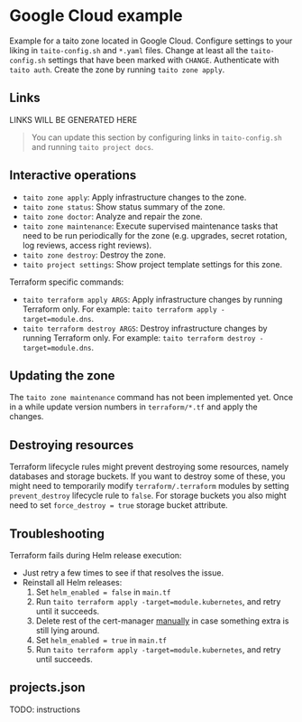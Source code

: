 # Google Cloud example

Example for a taito zone located in Google Cloud. Configure settings to your liking in `taito-config.sh` and `*.yaml` files. Change at least all the `taito-config.sh` settings that have been marked with `CHANGE`. Authenticate with `taito auth`. Create the zone by running `taito zone apply`.

## Links

[//]: # (GENERATED LINKS START)

LINKS WILL BE GENERATED HERE

[//]: # (GENERATED LINKS END)

> You can update this section by configuring links in `taito-config.sh` and running `taito project docs`.

## Interactive operations

- `taito zone apply`: Apply infrastructure changes to the zone.
- `taito zone status`: Show status summary of the zone.
- `taito zone doctor`: Analyze and repair the zone.
- `taito zone maintenance`: Execute supervised maintenance tasks that need to be run periodically for the zone (e.g. upgrades, secret rotation, log reviews, access right reviews).
- `taito zone destroy`: Destroy the zone.
- `taito project settings`: Show project template settings for this zone.

Terraform specific commands:

- `taito terraform apply ARGS`: Apply infrastructure changes by running Terraform only. For example: `taito terraform apply -target=module.dns`.
- `taito terraform destroy ARGS`: Destroy infrastructure changes by running Terraform only. For example: `taito terraform destroy -target=module.dns`.

## Updating the zone

The `taito zone maintenance` command has not been implemented yet. Once in a while update version numbers in `terraform/*.tf` and apply the changes.

## Destroying resources

Terraform lifecycle rules might prevent destroying some resources, namely databases and storage buckets. If you want to destroy some of these, you might need to temporarily modify `terraform/.terraform` modules by setting `prevent_destroy` lifecycle rule to `false`. For storage buckets you also might need to set `force_destroy = true` storage bucket attribute.

## Troubleshooting

Terraform fails during Helm release execution:

- Just retry a few times to see if that resolves the issue.
- Reinstall all Helm releases:
  1. Set `helm_enabled = false` in `main.tf`
  2. Run `taito terraform apply -target=module.kubernetes`, and retry until it succeeds.
  3. Delete rest of the cert-manager [manually](https://github.com/jetstack/cert-manager/issues/2273#issuecomment-564525232) in case something extra is still lying around.
  4. Set `helm_enabled = true` in `main.tf`
  5. Run `taito terraform apply -target=module.kubernetes`, and retry until succeeds.

## projects.json

TODO: instructions
